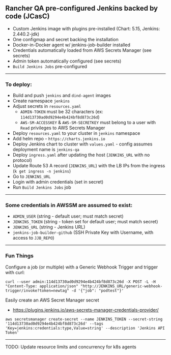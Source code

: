 ## Rancher QA pre-configured Jenkins backed by code (JCasC)

* Custom Jenkins image with plugins pre-installed (Chart: 5.15, Jenkins: 2.440.2-jdk)
* One configmap and secret backing the installation
* Docker-in-Docker agent w/ jenkins-job-builder installed
* Credentials automatically loaded from AWS Secrets Manager (see secrets)
* Admin token automatically configured (see secrets)
* `Build Jenkins Jobs` pre-configured

---

### To deploy:

* Build and push `jenkins` and `dind-agent` images
* Create namespace `jenkins`
* Adjust secrets in `resources.yaml`
  * `ADMIN-TOKEN` must be 32 characters  (ex: `114d13730ad0d9294e4b424bf8d873c26d`)
  * `AWS-SM-ACCESSKEY` & `AWS-SM-SECRETKEY` must belong to a user with `Read` privileges to AWS Secrets Manager
* Deploy `resources.yaml` to your cluster in `jenkins` namespace
* Add helm repo - `https://charts.jenkins.io`
* Deploy Jenkins chart to cluster with `values.yaml` - config assumes deployment name is `jenkins-qa`
* Deploy `ingress.yaml` after updating the host (`JENKINS_URL` with no protocol)
* Update Route 53 A record (`JENKINS_URL`) with the LB IPs from the ingress (`k get ingress -n jenkins`)
* Go to `JENKINS_URL`
* Login with admin credentials (set in secret)
* Run `Build Jenkins Jobs` job

---

### Some credentials in AWSSM are assumed to exist:

* `ADMIN_USER` (string - default user; must match secret)
* `JENKINS_TOKEN` (string - token set for default user; must match secret)
* `JENKINS_URL` (string - Jenkins URL)
* `jenkins-job-builder-github` (SSH Private Key with Username, with access to `JJB_REPO`)

---

### Fun Things

Configure a job (or multiple) with a Generic Webhook Trigger and trigger with curl:
```
curl --user admin:114d13730ad0d9294e4b424bf8d873c26d -X POST -L -H "Content-Type: application/json" "http://JENKINS_URL/generic-webhook-trigger/invoke?token=newtag" -d '{"job": "podtest"}'
```


Easily create an AWS Secret Manager secret
* https://plugins.jenkins.io/aws-secrets-manager-credentials-provider/
```
aws secretsmanager create-secret --name JENKINS_TOKEN --secret-string '114d13730ad0d9294e4b424bf8d873c26d' --tags 'Key=jenkins:credentials:type,Value=string' --description 'Jenkins API Token'
```
---

TODO: Update resource limits and concurrency for k8s agents
